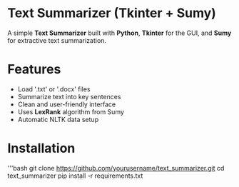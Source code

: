 # Text Summarizer (Tkinter + Sumy)

A simple **Text Summarizer** built with **Python**, **Tkinter** for the GUI, and **Sumy** for extractive text summarization.

# Features
- Load '.txt' or '.docx' files
- Summarize text into key sentences
- Clean and user-friendly interface
- Uses **LexRank** algorithm from Sumy
- Automatic NLTK data setup

# Installation
'''bash
git clone https://github.com/yourusername/text_summarizer.git
cd text_summarizer
pip install -r requirements.txt
